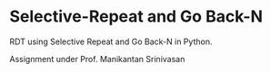 # Selective-Repeat and Go Back-N
RDT using Selective Repeat and Go Back-N in Python.

Assignment under Prof. Manikantan Srinivasan
